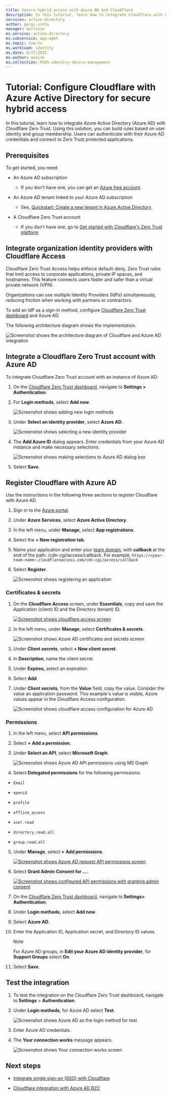 ```yaml
---
title: Secure hybrid access with Azure AD and Cloudflare
description: In this tutorial, learn how to integrate Cloudflare with Azure AD for secure hybrid access 
services: active-directory
author: gargi-sinha
manager: martinco
ms.service: active-directory
ms.subservice: app-mgmt
ms.topic: how-to
ms.workload: identity
ms.date: 6/27/2022
ms.author: gasinh
ms.collection: M365-identity-device-management
---
```


# Tutorial: Configure Cloudflare with Azure Active Directory for secure hybrid access

In this tutorial, learn how to integrate Azure Active Directory
(Azure AD) with Cloudflare Zero Trust. Using this solution, you can build rules based on user identity and group membership. Users can authenticate with their Azure AD credentials and connect to Zero Trust protected applications.

## Prerequisites

To get started, you need:

- An Azure AD subscription

  - If you don't have one, you can get an [Azure free account](https://azure.microsoft.com/free/).

- An Azure AD tenant linked to your Azure AD subscription

  - See, [Quickstart: Create a new tenant in Azure Active Directory](../fundamentals/active-directory-access-create-new-tenant.md).

- A Cloudflare Zero Trust account

  - If you don't have one, go to [Get started with Cloudflare's Zero Trust
  platform](https://dash.cloudflare.com/sign-up/teams)

## Integrate organization identity providers with Cloudflare Access

Cloudflare Zero Trust Access helps enforce default-deny, Zero Trust
rules that limit access to corporate applications, private IP spaces,
and hostnames. This feature connects users faster and safer than a virtual private network (VPN).

Organizations can use multiple Identity Providers (IdPs) simultaneously, reducing friction when working with partners
or contractors.

To add an IdP as a sign-in method, configure [Cloudflare Zero Trust
dashboard](https://dash.teams.cloudflare.com/) and Azure
AD.

The following architecture diagram shows the implementation.

![Screenshot shows the architecture diagram of Cloudflare and Azure AD integration](./media/cloudflare-azure-ad-integration/cloudflare-architecture-diagram.png)

## Integrate a Cloudflare Zero Trust account with Azure AD

To integrate Cloudflare Zero Trust account with an instance of Azure AD:

1. On the [Cloudflare Zero Trust
    dashboard](https://dash.teams.cloudflare.com/),
    navigate to **Settings > Authentication**.

2. For **Login methods**, select **Add new**.

   ![Screenshot shows adding new login methods](./media/cloudflare-azure-ad-integration/login-methods.png)

3. Under **Select an identity provider**, select **Azure AD.**

   ![Screenshot shows selecting a new identity provider](./media/cloudflare-azure-ad-integration/idp-azure-ad.png)

4. The **Add Azure ID** dialog appears. Enter credentials from your Azure AD instance and make necessary selections.

   ![Screenshot shows making selections to Azure AD dialog box](./media/cloudflare-azure-ad-integration/add-azure-ad-as-idp.png)

5. Select **Save**.

## Register Cloudflare with Azure AD

Use the instructions in the following three sections to register Cloudflare with Azure AD.

1. Sign in to the [Azure portal](https://portal.azure.com/).

2. Under **Azure Services**, select **Azure Active Directory**.

3. In the left menu, under **Manage**, select **App registrations**.

4. Select the **+ New registration tab**.

5. Name your application and enter your [team
    domain](https://developers.cloudflare.com/cloudflare-one/glossary#team-domain), with **callback** at the end of the path: /cdn-cgi/access/callback.
    For example, `https://<your-team-name>.cloudflareaccess.com/cdn-cgi/access/callback`

6. Select **Register**.

   ![Screenshot shows registering an application](./media/cloudflare-azure-ad-integration/register-application.png)

### Certificates & secrets

1. On the **Cloudflare Access** screen, under **Essentials**, copy and save the Application (client) ID and the Directory (tenant) ID.

   [ ![Screenshot shows cloudflare access screen](./media/cloudflare-azure-ad-integration/cloudflare-access.png) ](./media/cloudflare-azure-ad-integration/cloudflare-access.png#lightbox)


2. In the left menu, under **Manage**, select **Certificates &
    secrets**.

   ![Screenshot shows Azure AD certificates and secrets screen](./media/cloudflare-azure-ad-integration/add-client-secret.png)

3. Under **Client secrets**, select **+ New client secret**.

4. In **Description**, name the client secret.

5. Under **Expires**, select an expiration.

6. Select **Add**.

7. Under **Client secrets**, from the **Value** field, copy the value. Consider the value an application password. This example's value is visible, Azure values appear in the Cloudflare Access configuration.

   ![Screenshot shows cloudflare access configuration for Azure AD](./media/cloudflare-azure-ad-integration/cloudflare-access-configuration.png)

### Permissions

1. In the left menu, select **API permissions**.

2. Select **+** **Add a permission**.

3. Under **Select an API**, select **Microsoft Graph**.

    ![Screenshot shows Azure AD API permissions using MS Graph](./media/cloudflare-azure-ad-integration/microsoft-graph.png)

4. Select **Delegated permissions** for the following permissions:

- `Email`

- `openid`

- `profile`

- `offline_access`

- `user.read`

- `directory.read.all`

- `group.read.all`

5. Under **Manage**, select **+** **Add permissions**.

   [ ![Screenshot shows Azure AD request API permissions screen](./media/cloudflare-azure-ad-integration/request-api-permissions.png) ](./media/cloudflare-azure-ad-integration/request-api-permissions.png#lightbox)


6. Select **Grant Admin Consent for ...**.

   [ ![Screenshot shows configured API permissions with granting admin consent](./media/cloudflare-azure-ad-integration/grant-admin-consent.png) ](./media/cloudflare-azure-ad-integration/grant-admin-consent.png#lightbox)


7. On the [Cloudflare Zero Trust dashboard](https://dash.teams.cloudflare.com/),
    navigate to **Settings> Authentication**.

8. Under **Login methods**, select **Add new**.

9. Select **Azure AD**.

10. Enter the Application ID, Application secret, and Directory ID values.

    >[!NOTE]
    >For Azure AD groups, in **Edit your Azure AD identity provider**, for **Support Groups** select **On**.

11. Select **Save**.

## Test the integration

1. To test the integration on the Cloudflare Zero Trust dashboard,
    navigate to **Settings** > **Authentication**.

2. Under **Login methods**, for Azure AD select **Test**.

   ![Screenshot shows Azure AD as the login method for test](./media/cloudflare-azure-ad-integration/login-methods-test.png)

3. Enter Azure AD credentials.

4. The **Your connection works** message appears.

   ![Screenshot shows Your connection works screen](./media/cloudflare-azure-ad-integration/connection-success-screen.png)

## Next steps

- [Integrate single sign-on (SSO) with Cloudflare](https://developers.cloudflare.com/cloudflare-one/identity/idp-integration/)

- [Cloudflare integration with Azure AD B2C](../../active-directory-b2c/partner-cloudflare.md)